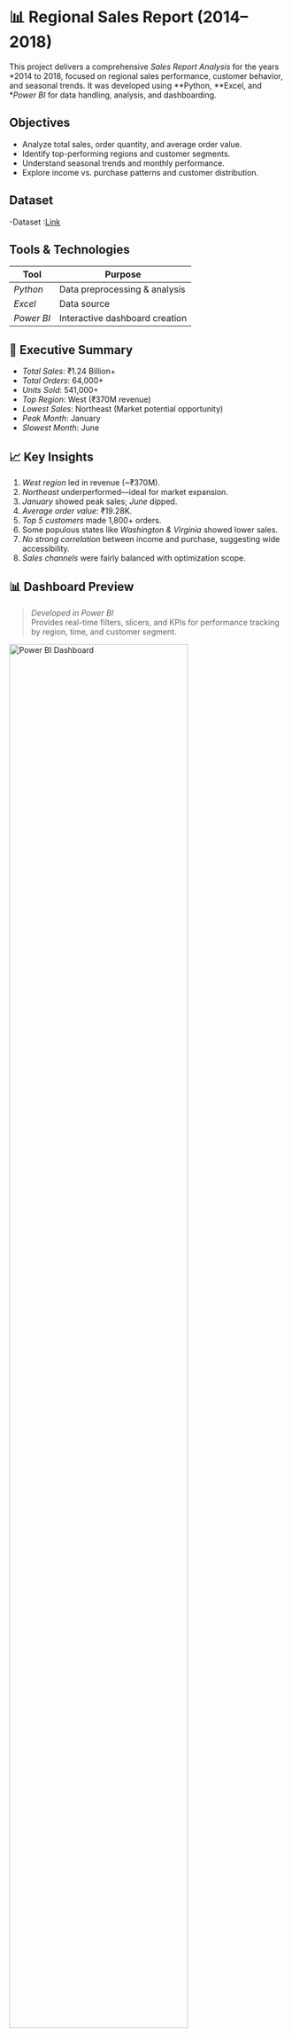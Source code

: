 # 📊 Regional Sales Report (2014–2018)

This project delivers a comprehensive *Sales Report Analysis* for the years *2014 to 2018, focused on regional sales performance, customer behavior, and seasonal trends. It was developed using **Python, **Excel, and **Power BI* for data handling, analysis, and dashboarding.


##  Objectives

- Analyze total sales, order quantity, and average order value.
- Identify top-performing regions and customer segments.
- Understand seasonal trends and monthly performance.
- Explore income vs. purchase patterns and customer distribution.

## Dataset

-Dataset :<a href="https://github.com/anjali0609/Data-Analytics-Projects/blob/main/Python%20%2B%20Power%20Bi/dataset/Regional%20Sales%20Dataset.xlsx">Link</a>

##  Tools & Technologies

| Tool       | Purpose                      |
|------------|------------------------------|
| *Python* | Data preprocessing & analysis |
| *Excel*  | Data source |
| *Power BI* | Interactive dashboard creation |


## 📝 Executive Summary

- *Total Sales*: ₹1.24 Billion+  
- *Total Orders*: 64,000+  
- *Units Sold*: 541,000+  
- *Top Region*: West (₹370M revenue)  
- *Lowest Sales*: Northeast (Market potential opportunity)  
- *Peak Month*: January  
- *Slowest Month*: June  


## 📈 Key Insights

1. *West region* led in revenue (~₹370M).
2. *Northeast* underperformed—ideal for market expansion.
3. *January* showed peak sales; *June* dipped.
4. *Average order value*: ₹19.28K.
5. *Top 5 customers* made 1,800+ orders.
6. Some populous states like *Washington & Virginia* showed lower sales.
7. *No strong correlation* between income and purchase, suggesting wide accessibility.
8. *Sales channels* were fairly balanced with optimization scope.


## 📊 Dashboard Preview

> *Developed in Power BI*  
> Provides real-time filters, slicers, and KPIs for performance tracking by region, time, and customer segment.

<img src="https://github.com/anjali0609/Data-Analytics-Projects/blob/main/Python%20%2B%20Power%20Bi/Dashboard%20Screenshot.png" alt="Power BI Dashboard" width="80%" />

